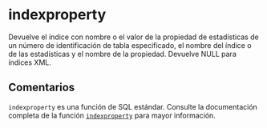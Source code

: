 ﻿---
SidebarGroup: "Funciones de sistema"
Autogenerated: true
---

# indexproperty

Devuelve el índice con nombre o el valor de la propiedad de estadísticas de un número de identificación de tabla especificado, el nombre del índice o de las estadísticas y el nombre de la propiedad. Devuelve NULL para índices XML.

## Comentarios 

`indexproperty` es una función de SQL estándar. Consulte la documentación completa de la función [`indexproperty`](https://learn.microsoft.com/es-es/sql/t-sql/functions/indexproperty-transact-sql) para mayor información.
